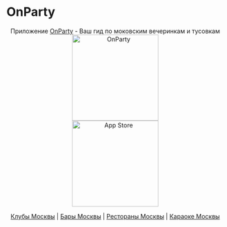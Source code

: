 # OnParty
<p align="center" width="100%">
    Приложение <a href="https://onparty.app" target="_blank" title="OnParty">OnParty</a> - Ваш гид по моковским вечеринкам и тусовкам<br>
    <a href="https://onparty.app" target="_blank" title="OnParty"><img width="200" src="https://onparty.app/img/app/onparty.webp" alt="OnParty"></a><br>
  <a href="https://redirect.appmetrica.yandex.com/serve/1181874506315162450" target="_blank" title="App Store"><img width="200" src="https://onparty.app/img/app/appstore.png" alt="App Store"></a>
</p>
<p align="center" width="100%">
    <a href="https://onparty.app/moscow/club/" target="_blank" title="Клубы Москвы">Клубы Москвы</a> | <a href="https://onparty.app/moscow/bar/" target="_blank" title="Бары Москвы">Бары Москвы</a> | <a href="https://onparty.app/moscow/restaurant/" target="_blank" title="Рестораны Москвы">Рестораны Москвы</a> | <a href="https://onparty.app/moscow/karaoke/" target="_blank" title="Караоке Москвы">Караоке Москвы</a> 
</p>

